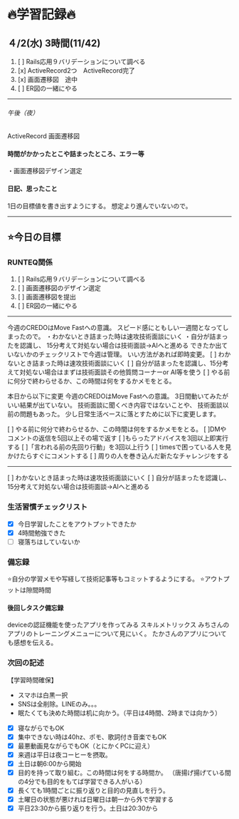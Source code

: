 # 🔥学習記録🔥
## ４/2(水) 3時間(11/42)
1. [ ] Rails応用９バリデーションについて調べる
2. [x] ActiveRecord2つ　ActiveRecord完了
3. [x] 画面遷移図　途中
4. [ ] ER図の一緒にやる
***
###### 午後（夜）
ActiveRecord
画面遷移図

#### 時間がかかったとこや詰まったところ、エラー等
・画面遷移図デザイン選定

#### 日記、思ったこと
1日の目標値を書き出すようにする。
想定より進んでいないので。

***
## ⭐️今日の目標
### RUNTEQ関係
1. [ ] Rails応用９バリデーションについて調べる
2. [ ] 画面遷移図のデザイン選定
3. [ ] 画面遷移図を提出
4. [ ] ER図の一緒にやる
***
今週のCREDOはMove Fastへの意識。
スピード感にともしい一週間となってしまったので。
・わかないとき詰まった時は速攻技術面談にいく
・自分が詰まったを認識し、
  15分考えて対処ない場合は技術面談→AIへと進める
できたか出ていないかのチェックリストで今週は管理。
いい方法があれば即時変更。
[ ] わかないとき詰まった時は速攻技術面談にいく
[ ] 自分が詰まったを認識し、15分考えて対処ない場合はまずは技術面談その他質問コーナーor AI等を使う
[ ] やる前に何分で終わらせるか、この時間は何をするかメモをとる。

本日から以下に変更
今週のCREDOはMove Fastへの意識。
3日間動いてみたがいい結果が出ていない。
技術面談に聞くべき内容ではないことや、
技術面談以前の問題もあった。
少し日常生活ベースに落とすために以下に変更します。

[ ] やる前に何分で終わらせるか、この時間は何をするかメモをとる。
[ ]DMやコメントの返信を5回以上その場で返す
[ ]もらったアドバイスを3回以上即実行する
[ ]「言われる前の先回り行動」を3回以上行う
[ ] timesで困っている人を見かけたらすぐにコメントする
[ ] 周りの人を巻き込んだ新たなチャレンジをする

***
[ ] わかないとき詰まった時は速攻技術面談にいく
[ ] 自分が詰まったを認識し、15分考えて対処ない場合は技術面談→AIへと進める

### 生活習慣チェックリスト
- [x] 今日学習したことをアウトプットできたか
- [x] 4時間勉強できた
- [ ] 寝落ちはしていないか

### 備忘録
⭐️自分の学習メモや写経して技術記事等もコミットするようにする。
⭐️アウトプットは隙間時間

#### 後回しタスク備忘録
deviceの認証機能を使ったアプリを作ってみる
スキルメトリックス
みちさんのアプリのトレーニングメニューについて見にいく。
たかさんのアプリについても感想を伝える。



### 次回の記述
【学習時間確保】
- スマホは白黒一択
- SNSは全削除。LINEのみ。。。
- 眠たくても決めた時間は机に向かう。（平日は4時間、2時までは向かう）
- [x] 寝ながらでもOK
- [x] 集中できない時は40hz、ポモ、歌詞付き音楽でもOK
- [x] 最悪動画見ながらでもOK（とにかくPCに迎え）
- [x] 来週は平日は夜コーヒーを摂取。
- [x] 土日は朝6:00から開始
- [x] 目的を持って取り組む。この時間は何をする時間か。
（唐揚げ揚げている間の4分でも目的をもてば学習できる人がいる）
- [x] 長くても1時間ごとに振り返りと目的の見直しを行う。
- [x] 土曜日の状態が悪ければ日曜日は朝一から外で学習する
- [x] 平日23:30から振り返りを行う。土日は20:30から
